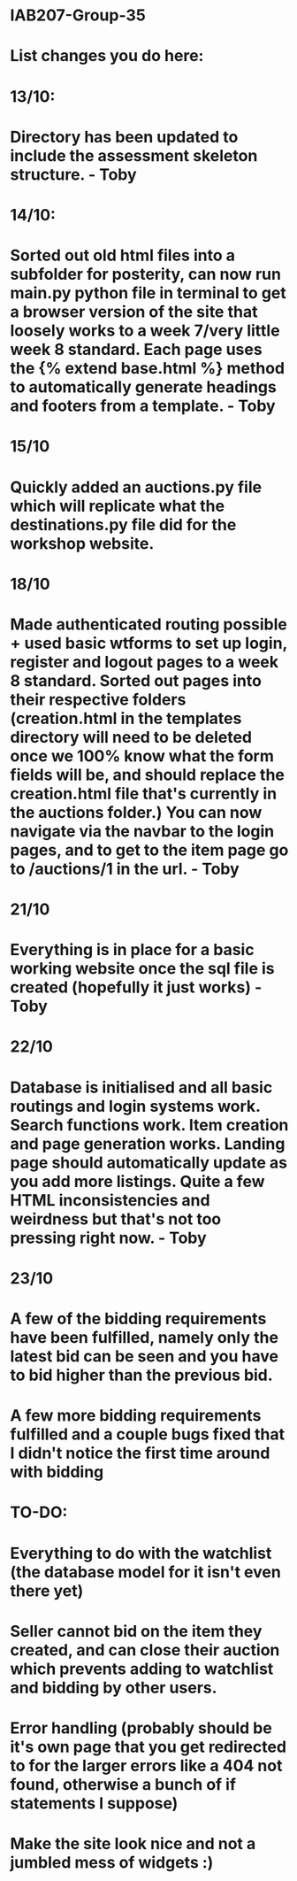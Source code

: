 # IAB207-Group-35
# List changes you do here:

# 13/10:
# Directory has been updated to include the assessment skeleton structure. - Toby

# 14/10:
# Sorted out old html files into a subfolder for posterity, can now run main.py python file in terminal to get a browser version of the site that  loosely works to a week 7/very little week 8 standard. Each page uses the {% extend base.html %} method to automatically generate headings and footers from a template. - Toby

# 15/10
# Quickly added an auctions.py file which will replicate what the destinations.py file did for the workshop website.

# 18/10
# Made authenticated routing possible + used basic wtforms to set up login, register and logout pages to a week 8 standard. Sorted out pages into their respective folders (creation.html in the templates directory will need to be deleted once we 100% know what the form fields will be, and should replace the creation.html file that's currently in the auctions folder.) You can now navigate via the navbar to the login pages, and to get to the item page go to /auctions/1 in the url. - Toby

# 21/10
# Everything is in place for a basic working website once the sql file is created (hopefully it just works) - Toby

# 22/10
# Database is initialised and all basic routings and login systems work. Search functions work. Item creation and page generation works. Landing page should automatically update as you add more listings. Quite a few HTML inconsistencies and weirdness but that's not too pressing right now. - Toby

# 23/10
# A few of the bidding requirements have been fulfilled, namely only the latest bid can be seen and you have to bid higher than the previous bid.
# A few more bidding requirements fulfilled and a couple bugs fixed that I didn't notice the first time around with bidding

# TO-DO: 
# Everything to do with the watchlist (the database model for it isn't even there yet)
# Seller cannot bid on the item they created, and can close their auction which prevents adding to watchlist and bidding by other users.
# Error handling (probably should be it's own page that you get redirected to for the larger errors like a 404 not found, otherwise a bunch of if statements I suppose)
# Make the site look nice and not a jumbled mess of widgets :)